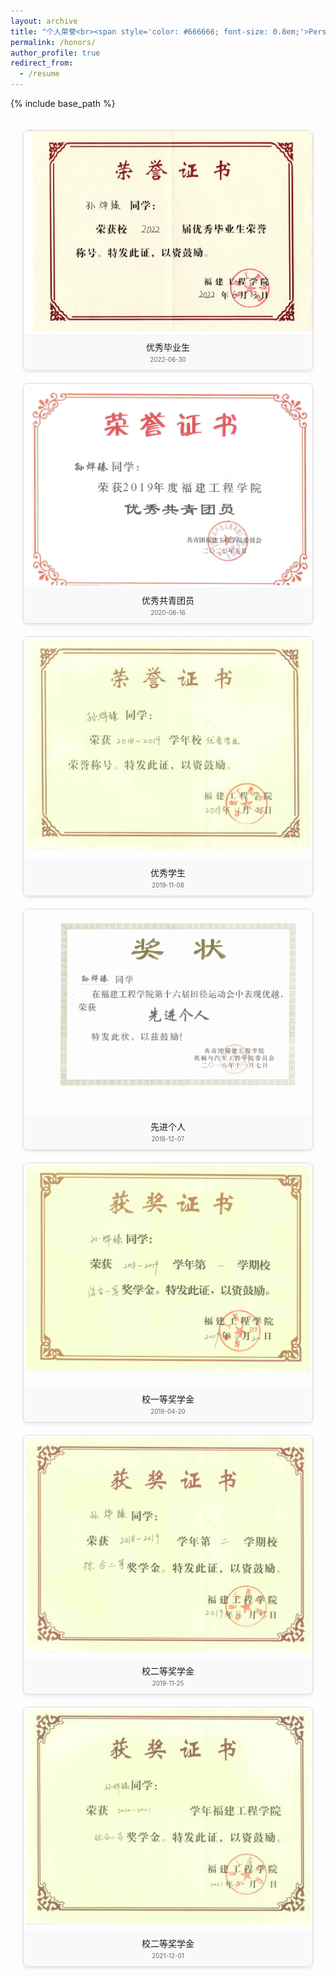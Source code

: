 ```yaml
---
layout: archive
title: "个人荣誉<br><span style='color: #666666; font-size: 0.8em;'>Personal honors</span>"
permalink: /honors/
author_profile: true
redirect_from:
  - /resume
---
```


{% include base_path %}


<style>
.gallery {
  display: grid;
  grid-template-columns: repeat(auto-fill, minmax(300px, 1fr));
  grid-gap: 20px;
  padding: 20px;
}

.gallery-item {
  border: 1px solid #ddd;
  border-radius: 8px;
  overflow: hidden;
  box-shadow: 0 2px 5px rgba(0,0,0,0.1);
  transition: transform 0.3s ease;
}

.gallery-item:hover {
  transform: translateY(-10px);
}

.gallery-item img {
  width: 100%;
  height: auto;
  display: block;
}

.gallery-caption {
  padding: 10px;
  background: #f8f9fa;
  text-align: center;
}
</style>

<div class="gallery">
  <div class="gallery-item">
    <img src="../images/competition/gryxbys.jpg" alt="证书1">
    <div class="gallery-caption">优秀毕业生<br>
      <span style='color: #666666; font-size: 0.7em;'>2022-06-30</span></div>
  </div>
  
  <div class="gallery-item">
    <img src="../images/competition/gryxgqty.jpg" alt="证书2">
    <div class="gallery-caption">优秀共青团员<br>
      <span style='color: #666666; font-size: 0.7em;'>2020-06-16</span></div>
  </div>

  <div class="gallery-item">
    <img src="../images/competition/gryxxs.jpg" alt="证书3">
    <div class="gallery-caption">优秀学生<br>
      <span style='color: #666666; font-size: 0.7em;'>2019-11-08</span></div>
  </div>

  <div class="gallery-item">
    <img src="../images/competition/grxjgr.jpg" alt="证书4">
    <div class="gallery-caption">先进个人<br>
      <span style='color: #666666; font-size: 0.7em;'>2018-12-07</span></div>
  </div>

  <div class="gallery-item">
    <img src="../images/competition/jxj1.jpg" alt="证书4">
    <div class="gallery-caption">校一等奖学金<br>
      <span style='color: #666666; font-size: 0.7em;'>2019-04-20</span></div>
  </div>

  <div class="gallery-item">
    <img src="../images/competition/jxj22.jpg" alt="证书4">
    <div class="gallery-caption">校二等奖学金<br>
      <span style='color: #666666; font-size: 0.7em;'>2019-11-25</span></div>
  </div>

  <div class="gallery-item">
    <img src="../images/competition/jxj2.jpg" alt="证书4">
    <div class="gallery-caption">校二等奖学金<br>
      <span style='color: #666666; font-size: 0.7em;'>2021-12-01</span></div>
  </div>

</div>

